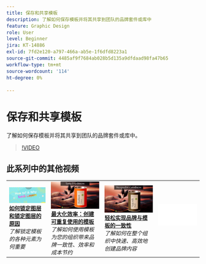 ```yaml
---
title: 保存和共享模板
description: 了解如何保存模板并将其共享到团队的品牌套件或库中
feature: Graphic Design
role: User
level: Beginner
jira: KT-14886
exl-id: 7fd2e120-a797-466a-ab5e-1f6dfd8223a1
source-git-commit: 4485af9f7684ab028b5d135a9dfdaad98fa47b65
workflow-type: tm+mt
source-wordcount: '114'
ht-degree: 0%

---
```


# 保存和共享模板

了解如何保存模板并将其共享到团队的品牌套件或库中。

>[!VIDEO](https://video.tv.adobe.com/v/3427098?quality=12&learn=on&hidetitle=true)

## 此系列中的其他视频

<table style="table-layout:fixed">
<tr>
    <td>
        <a href="lock-layers.md">
            <img alt="如何以及为何锁定图层" src="assets/lock-layers.png" />
        </a>
        <div>
            <a href="lock-layers.md"><strong>如何锁定图层和锁定图层的原因</strong></a>
            </div>
            <em>了解锁定模板的各种元素为何重要</em>
            <br>
    </td>
    <td>
         <a href="create-templates.md">
            <img alt="最大化效率：创建可重复使用的模板" src="assets/create-template.png" />
         </a>
         <div>
         <a href="create-templates.md"><strong>最大化效率：创建可重复使用的模板</strong></a>
         </div>
         <em>了解如何使用模板为您的组织带来品牌一致性、效率和成本节约</em>
         <br>
   </td>
    <td>
         <a href="use-templates.md">
            <img alt="轻松实现品牌与模板的一致性" src="assets/use-templates.png" />
         </a>
         <div>
         <a href="use-templates.md"><strong>轻松实现品牌与模板的一致性</strong></a>
         </div>
         <em>了解如何在整个组织中快速、高效地创建品牌内容</em>
         <br>
   </td>
    <td>
      <img alt="间隔物" src="../assets/Whitespacer.png" />
      <div>
      <br>
    </td>
</tr>
</table>
